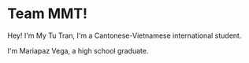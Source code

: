 # Team MMT!

Hey! I'm My Tu Tran, I'm a Cantonese-Vietnamese international student.

I'm Mariapaz Vega, a high school graduate. 